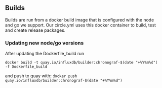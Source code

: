 ## Builds

Builds are run from a docker build image that is configured with the node and go we support.
Our circle.yml uses this docker container to build, test and create release packages.

### Updating new node/go versions
After updating the Dockerfile_build run

`docker build -t quay.io/influxdb/builder:chronograf-$(date "+%Y%m%d") -f Dockerfile_build`

and push to quay with:
`docker push quay.io/influxdb/builder:chronograf-$(date "+%Y%m%d")`
